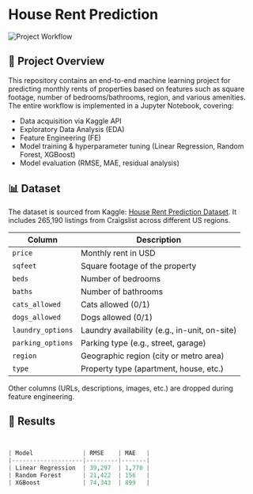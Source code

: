 # House Rent Prediction

![Project Workflow](https://img.shields.io/badge/Pipeline-EDA%20%7C%20FE%20%7C%20Modeling%20%7C%20Evaluation-brightgreen)

## 🚀 Project Overview
This repository contains an end-to-end machine learning project for predicting monthly rents of properties based on features such as square footage, number of bedrooms/bathrooms, region, and various amenities. The entire workflow is implemented in a Jupyter Notebook, covering:

- Data acquisition via Kaggle API  
- Exploratory Data Analysis (EDA)  
- Feature Engineering (FE)  
- Model training & hyperparameter tuning (Linear Regression, Random Forest, XGBoost)  
- Model evaluation (RMSE, MAE, residual analysis)  

## 📊 Dataset
The dataset is sourced from Kaggle: [House Rent Prediction Dataset](https://www.kaggle.com/datasets/rkb0023/houserentpredictiondataset). It includes 265,190 listings from Craigslist across different US regions.

| Column                  | Description                                    |
|-------------------------|------------------------------------------------|
| `price`                 | Monthly rent in USD                            |
| `sqfeet`                | Square footage of the property                 |
| `beds`                  | Number of bedrooms                             |
| `baths`                 | Number of bathrooms                            |
| `cats_allowed`          | Cats allowed (0/1)                             |
| `dogs_allowed`          | Dogs allowed (0/1)                             |
| `laundry_options`       | Laundry availability (e.g., in-unit, on-site)  |
| `parking_options`       | Parking type (e.g., street, garage)            |
| `region`                | Geographic region (city or metro area)         |
| `type`                  | Property type (apartment, house, etc.)         |

Other columns (URLs, descriptions, images, etc.) are dropped during feature engineering.


## 📝 Results



```python


| Model              | RMSE    | MAE   |
|--------------------|---------|-------|
| Linear Regression  | 39,297  | 1,770 |
| Random Forest      | 21,422  | 156   |
| XGBoost            | 74,343  | 899   |

